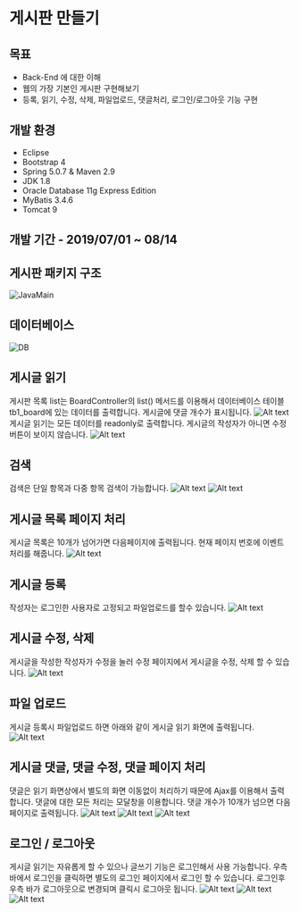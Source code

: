 # 게시판 만들기
## 목표
- Back-End 에 대한 이해
- 웹의 가장 기본인 게시판 구현해보기
- 등록, 읽기, 수정, 삭제, 파일업로드, 댓글처리, 로그인/로그아웃 기능 구현
## 개발 환경
- Eclipse
- Bootstrap 4
- Spring 5.0.7 & Maven 2.9
- JDK 1.8
- Oracle Database 11g Express Edition
- MyBatis 3.4.6
- Tomcat 9
## 개발 기간 - 2019/07/01 ~ 08/14
## 게시판 패키지 구조
![JavaMain](./md_resources/c1.PNG)
## 데이터베이스
![DB](./md_resources/d1.PNG)
## 게시글 읽기
게시판 목록 list는 BoardController의 list() 메서드를 이용해서 데이터베이스 테이블 tb1_board에
있는 데이터를 출력합니다. 게시글에 댓글 개수가 표시됩니다. 
![Alt text](./md_resources/board.PNG)
게시글 읽기는 모든 데이터를 readonly로 출력합니다. 게시글의 작성자가 아니면 수정버튼이 보이지 않습니다.
![Alt text](./md_resources/read.PNG)
## 검색
검색은 단일 항목과 다중 항목 검색이 가능합니다.
![Alt text](./md_resources/search.PNG)
![Alt text](./md_resources/search2.PNG)
## 게시글 목록 페이지 처리
게시글 목록은 10개가 넘어가면 다음페이지에 출력됩니다. 현재 페이지 번호에 이벤트 처리를 해줍니다.
![Alt text](./md_resources/page.PNG)
## 게시글 등록
작성자는 로그인한 사용자로 고정되고 파일업로드를 할수 있습니다.
![Alt text](./md_resources/register.PNG)
## 게시글 수정, 삭제
게시글을 작성한 작성자가 수정을 눌러 수정 페이지에서 게시글을 수정, 삭제 할 수 있습니다.
![Alt text](./md_resources/modify.PNG)
## 파일 업로드
게시글 등록시 파일업로드 하면 아래와 같이 게시글 읽기 화면에 출력됩니다.
![Alt text](./md_resources/file.PNG)
## 게시글 댓글, 댓글 수정, 댓글 페이지 처리
댓글은 읽기 화면상에서 별도의 화면 이동없이 처리하기 때문에 Ajax를 이용해서 출력합니다. 댓글에 대한 모든 처리는 모달창을 이용합니다. 댓글 개수가 10개가 넘으면 다음 페이지로 출력됩니다.
![Alt text](./md_resources/reply.PNG)
![Alt text](./md_resources/replymodify.PNG)
![Alt text](./md_resources/replypage.PNG)
## 로그인 / 로그아웃
게시글 읽기는 자유롭게 할 수 있으나 글쓰기 기능은 로그인해서 사용 가능합니다. 우측 바에서 로그인을 클릭하면 별도의 로그인 페이지에서 로그인 할 수 있습니다. 로그인후 우측 바가 로그아웃으로 변경되며 클릭시 로그아웃 됩니다.
![Alt text](./md_resources/login2.PNG)
![Alt text](./md_resources/login.PNG)
![Alt text](./md_resources/logout.PNG)
